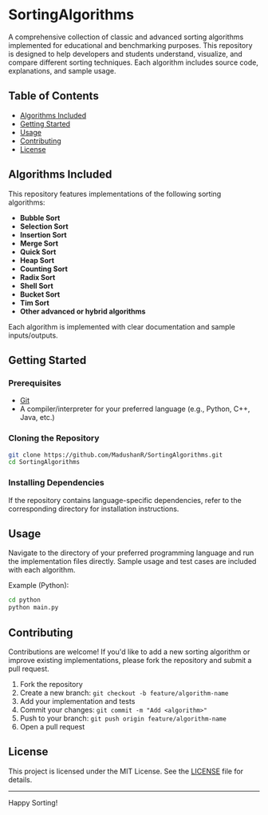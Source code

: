 # SortingAlgorithms

A comprehensive collection of classic and advanced sorting algorithms implemented for educational and benchmarking purposes. This repository is designed to help developers and students understand, visualize, and compare different sorting techniques. Each algorithm includes source code, explanations, and sample usage.

## Table of Contents

- [Algorithms Included](#algorithms-included)
- [Getting Started](#getting-started)
- [Usage](#usage)
- [Contributing](#contributing)
- [License](#license)

## Algorithms Included

This repository features implementations of the following sorting algorithms:

- **Bubble Sort**
- **Selection Sort**
- **Insertion Sort**
- **Merge Sort**
- **Quick Sort**
- **Heap Sort**
- **Counting Sort**
- **Radix Sort**
- **Shell Sort**
- **Bucket Sort**
- **Tim Sort**
- **Other advanced or hybrid algorithms**

Each algorithm is implemented with clear documentation and sample inputs/outputs.

## Getting Started

### Prerequisites

- [Git](https://git-scm.com/)
- A compiler/interpreter for your preferred language (e.g., Python, C++, Java, etc.)

### Cloning the Repository

```sh
git clone https://github.com/MadushanR/SortingAlgorithms.git
cd SortingAlgorithms
```

### Installing Dependencies

If the repository contains language-specific dependencies, refer to the corresponding directory for installation instructions.

## Usage

Navigate to the directory of your preferred programming language and run the implementation files directly. Sample usage and test cases are included with each algorithm.

Example (Python):

```sh
cd python
python main.py
```

## Contributing

Contributions are welcome! If you'd like to add a new sorting algorithm or improve existing implementations, please fork the repository and submit a pull request.

1. Fork the repository
2. Create a new branch: `git checkout -b feature/algorithm-name`
3. Add your implementation and tests
4. Commit your changes: `git commit -m "Add <algorithm>"`
5. Push to your branch: `git push origin feature/algorithm-name`
6. Open a pull request

## License

This project is licensed under the MIT License. See the [LICENSE](LICENSE) file for details.

---

Happy Sorting!
